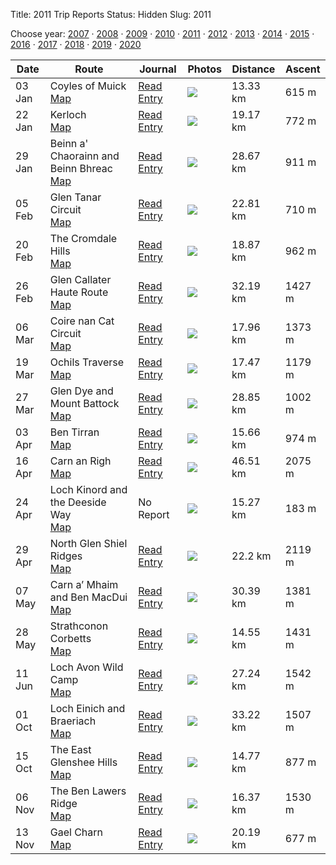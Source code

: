 Title: 2011 Trip Reports
Status: Hidden
Slug: 2011

<p>Choose year: <a href='/reports/2007/'>2007</a> &middot; <a href='/reports/2008/'>2008</a> &middot; <a href='/reports/2009/'>2009</a> &middot; <a href='/reports/2010/'>2010</a> &middot; <a href='/reports/2011/'>2011</a> &middot; <a href='/reports/2012/'>2012</a> &middot; <a href='/reports/2013/'>2013</a> &middot; <a href='/reports/2014/'>2014</a> &middot; <a href='/reports/2015/'>2015</a> &middot; <a href='/reports/2016/'>2016</a> &middot; <a href='/reports/2017/'>2017</a> &middot; <a href='/reports/2018/'>2018</a> &middot; <a href='/reports/2019/'>2019</a> &middot; <a href='/reports/2020/'>2020</a> </p>

<table class='list'>
<thead>
<tr class='list'>
<th class='list'>Date</th>
<th class='list'>Route</th>
<th class='list'>Journal</th>
<th class='list'>Photos</th>
<th class='list'>Distance</th>
<th class='list'>Ascent</th>
</tr>
</thead>

<tbody>

<tr class='list'>
<td class='list'>03 Jan</td>
<td class='list'>Coyles of Muick<br /><a href='https://invertedworld.co.uk/hillwalking/hillwalk/357'>Map</a></td>
<td class='list'><a href='/blog/2011/01/the-coyles-of-muick/'>Read Entry</a></td>
<td class='list'><a href='https://www.flickr.com/photos/black_friction/sets/72157625738259986'><img src='https://farm6.staticflickr.com/5244/5320732300_c3358ed675_s.jpg' ></a></td>
<td class='list'>13.33 km</td>
<td class='list'>615 m</td>
</tr>

<tr class='list'>
<td class='list'>22 Jan</td>
<td class='list'>Kerloch<br /><a href='https://invertedworld.co.uk/hillwalking/hillwalk/347'>Map</a></td>
<td class='list'><a href='/blog/2011/01/kerloch-to-drumtochty/'>Read Entry</a></td>
<td class='list'><a href='https://www.flickr.com/photos/black_friction/sets/72157625760931813'><img src='https://live.staticflickr.com/5209/5380570468_15f5097e1f_s.jpg' ></a></td>
<td class='list'>19.17 km</td>
<td class='list'>772 m</td>
</tr>

<tr class='list'>
<td class='list'>29 Jan</td>
<td class='list'>Beinn a' Chaorainn and Beinn Bhreac<br /><a href='https://invertedworld.co.uk/hillwalking/hillwalk/359'>Map</a></td>
<td class='list'><a href='/blog/2011/01/winter-in-the-eastern-cairngorms/'>Read Entry</a></td>
<td class='list'><a href='https://www.flickr.com/photos/black_friction/sets/72157625808650169'><img src='https://live.staticflickr.com/5016/5398976473_7f0896a15e_s.jpg' ></a></td>
<td class='list'>28.67 km</td>
<td class='list'>911 m</td>
</tr>

<tr class='list'>
<td class='list'>05 Feb</td>
<td class='list'>Glen Tanar Circuit<br /><a href='https://invertedworld.co.uk/hillwalking/hillwalk/343'>Map</a></td>
<td class='list'><a href='/blog/2011/02/glen-tanar-circuit/'>Read Entry</a></td>
<td class='list'><a href='https://www.flickr.com/photos/black_friction/sets/72157625982984924'><img src='https://live.staticflickr.com/5018/5419493181_c9bfb64004_s.jpg' ></a></td>
<td class='list'>22.81 km</td>
<td class='list'>710 m</td>
</tr>

<tr class='list'>
<td class='list'>20 Feb</td>
<td class='list'>The Cromdale Hills<br /><a href='https://invertedworld.co.uk/hillwalking/hillwalk/341'>Map</a></td>
<td class='list'><a href='/blog/2011/02/hills-of-cromdale-traverse/'>Read Entry</a></td>
<td class='list'><a href='https://www.flickr.com/photos/black_friction/sets/72157626097201170'><img src='https://farm6.staticflickr.com/5059/5462945414_4ebcfb7f84_s.jpg' ></a></td>
<td class='list'>18.87 km</td>
<td class='list'>962 m</td>
</tr>

<tr class='list'>
<td class='list'>26 Feb</td>
<td class='list'>Glen Callater Haute Route<br /><a href='https://invertedworld.co.uk/hillwalking/hillwalk/351'>Map</a></td>
<td class='list'><a href='/blog/2011/02/the-callater-haute-route/'>Read Entry</a></td>
<td class='list'><a href='https://www.flickr.com/photos/black_friction/sets/72157626148931166'><img src='https://farm6.staticflickr.com/5139/5480583424_0a0f10ffce_s.jpg' ></a></td>
<td class='list'>32.19 km</td>
<td class='list'>1427 m</td>
</tr>

<tr class='list'>
<td class='list'>06 Mar</td>
<td class='list'>Coire nan Cat Circuit<br /><a href='https://invertedworld.co.uk/hillwalking/hillwalk/355'>Map</a></td>
<td class='list'><a href='/blog/2011/03/the-clouds-lie-above-coire-nan-cat/'>Read Entry</a></td>
<td class='list'><a href='https://www.flickr.com/photos/black_friction/sets/72157626085092027'><img src='https://farm6.staticflickr.com/5296/5503253491_a6afaed5f3_s.jpg' ></a></td>
<td class='list'>17.96 km</td>
<td class='list'>1373 m</td>
</tr>

<tr class='list'>
<td class='list'>19 Mar</td>
<td class='list'>Ochils Traverse<br /><a href='https://invertedworld.co.uk/hillwalking/hillwalk/349'>Map</a></td>
<td class='list'><a href='/blog/2011/03/across-the-ochils/'>Read Entry</a></td>
<td class='list'><a href='https://www.flickr.com/photos/black_friction/sets/72157626180718259'><img src='https://farm6.staticflickr.com/5011/5541973151_272e41dce6_s.jpg' ></a></td>
<td class='list'>17.47 km</td>
<td class='list'>1179 m</td>
</tr>

<tr class='list'>
<td class='list'>27 Mar</td>
<td class='list'>Glen Dye and Mount Battock<br /><a href='https://invertedworld.co.uk/hillwalking/hillwalk/358'>Map</a></td>
<td class='list'><a href='/blog/2011/03/a-wander-down-glen-dye/'>Read Entry</a></td>
<td class='list'><a href='https://www.flickr.com/photos/black_friction/sets/72157626241573407'><img src='https://farm6.staticflickr.com/5291/5565222803_22125b5f69_s.jpg' ></a></td>
<td class='list'>28.85 km</td>
<td class='list'>1002 m</td>
</tr>

<tr class='list'>
<td class='list'>03 Apr</td>
<td class='list'>Ben Tirran<br /><a href='https://invertedworld.co.uk/hillwalking/hillwalk/346'>Map</a></td>
<td class='list'><a href='/blog/2011/04/brandy-neat-and-on-the-rocks/'>Read Entry</a></td>
<td class='list'><a href='https://www.flickr.com/photos/black_friction/sets/72157626296626935'><img src='https://live.staticflickr.com/5174/5586614438_3b9654ab84_s.jpg' ></a></td>
<td class='list'>15.66 km</td>
<td class='list'>974 m</td>
</tr>

<tr class='list'>
<td class='list'>16 Apr</td>
<td class='list'>Carn an Righ<br /><a href='https://invertedworld.co.uk/hillwalking/hillwalk/353'>Map</a></td>
<td class='list'><a href='/blog/2011/04/carn-an-righ-wild-camp-part-1/'>Read Entry</a></td>
<td class='list'><a href='https://www.flickr.com/photos/black_friction/sets/72157626394242241'><img src='https://farm6.staticflickr.com/5190/5628330687_b406990b1a_s.jpg' ></a></td>
<td class='list'>46.51 km</td>
<td class='list'>2075 m</td>
</tr>

<tr class='list'>
<td class='list'>24 Apr</td>
<td class='list'>Loch Kinord and the Deeside Way<br /><a href='https://invertedworld.co.uk/hillwalking/hillwalk/344'>Map</a></td>
<td class='list'>No Report</td>
<td class='list'><a href='https://www.flickr.com/photos/black_friction/sets/72157626442930757'><img src='https://farm6.staticflickr.com/5189/5650441652_72954b5082_s.jpg' ></a></td>
<td class='list'>15.27 km</td>
<td class='list'>183 m</td>
</tr>

<tr class='list'>
<td class='list'>29 Apr</td>
<td class='list'>North Glen Shiel Ridges<br /><a href='https://invertedworld.co.uk/hillwalking/hillwalk/345'>Map</a></td>
<td class='list'><a href='/blog/2011/04/north-glen-shiel-ridge-overnighter/'>Read Entry</a></td>
<td class='list'><a href='https://www.flickr.com/photos/black_friction/sets/72157626491717037'><img src='https://farm6.staticflickr.com/5062/5673622254_3562db10c1_s.jpg' ></a></td>
<td class='list'>22.2 km</td>
<td class='list'>2119 m</td>
</tr>

<tr class='list'>
<td class='list'>07 May</td>
<td class='list'>Carn a’ Mhaim and Ben MacDui<br /><a href='https://invertedworld.co.uk/hillwalking/hillwalk/348'>Map</a></td>
<td class='list'><a href='/blog/2011/05/carn-a-mhaim-and-ben-macdui/'>Read Entry</a></td>
<td class='list'><a href='https://www.flickr.com/photos/black_friction/sets/72157626544557281'><img src='https://farm3.staticflickr.com/2428/5696913371_cbd0ce013b_s.jpg' ></a></td>
<td class='list'>30.39 km</td>
<td class='list'>1381 m</td>
</tr>

<tr class='list'>
<td class='list'>28 May</td>
<td class='list'>Strathconon Corbetts<br /><a href='https://invertedworld.co.uk/hillwalking/hillwalk/356'>Map</a></td>
<td class='list'><a href='/blog/2011/05/the-strathconon-corbetts/'>Read Entry</a></td>
<td class='list'><a href='https://www.flickr.com/photos/black_friction/sets/72157626708054409'><img src='https://farm4.staticflickr.com/3113/5771562599_79a6f42566_s.jpg' ></a></td>
<td class='list'>14.55 km</td>
<td class='list'>1431 m</td>
</tr>

<tr class='list'>
<td class='list'>11 Jun</td>
<td class='list'>Loch Avon Wild Camp<br /><a href='https://invertedworld.co.uk/hillwalking/hillwalk/352'>Map</a></td>
<td class='list'><a href='/blog/2011/06/loch-avon-overnighter/'>Read Entry</a></td>
<td class='list'><a href='https://www.flickr.com/photos/black_friction/sets/72157626820407401'><img src='https://farm6.staticflickr.com/5238/5824952445_088ccd24ef_s.jpg' ></a></td>
<td class='list'>27.24 km</td>
<td class='list'>1542 m</td>
</tr>

<tr class='list'>
<td class='list'>01 Oct</td>
<td class='list'>Loch Einich and Braeriach<br /><a href='https://invertedworld.co.uk/hillwalking/hillwalk/350'>Map</a></td>
<td class='list'><a href='/blog/2011/10/glen-einich-and-braeriach-wild-camp/'>Read Entry</a></td>
<td class='list'><a href='https://www.flickr.com/photos/black_friction/sets/72157627677196973'><img src='https://farm7.staticflickr.com/6178/6203871389_ac0f083e1a_s.jpg' ></a></td>
<td class='list'>33.22 km</td>
<td class='list'>1507 m</td>
</tr>

<tr class='list'>
<td class='list'>15 Oct</td>
<td class='list'>The East Glenshee Hills<br /><a href='https://invertedworld.co.uk/hillwalking/hillwalk/360'>Map</a></td>
<td class='list'><a href='/blog/2011/10/somewhere-east-of-glenshee/'>Read Entry</a></td>
<td class='list'><a href='https://www.flickr.com/photos/black_friction/sets/72157627901376884'><img src='https://farm7.staticflickr.com/6104/6247319559_0d9d8afd5b_s.jpg' ></a></td>
<td class='list'>14.77 km</td>
<td class='list'>877 m</td>
</tr>

<tr class='list'>
<td class='list'>06 Nov</td>
<td class='list'>The Ben Lawers Ridge<br /><a href='https://invertedworld.co.uk/hillwalking/hillwalk/342'>Map</a></td>
<td class='list'><a href='/blog/2011/11/ben-lawers-or-the-clouds-lie-below-coire-nan-cat/'>Read Entry</a></td>
<td class='list'><a href='https://www.flickr.com/photos/black_friction/sets/72157628068627262'><img src='https://farm7.staticflickr.com/6230/6319753178_c508b85215_s.jpg' ></a></td>
<td class='list'>16.37 km</td>
<td class='list'>1530 m</td>
</tr>

<tr class='list'>
<td class='list'>13 Nov</td>
<td class='list'>Gael Charn<br /><a href='https://invertedworld.co.uk/hillwalking/hillwalk/354'>Map</a></td>
<td class='list'><a href='/blog/2011/11/down-and-out-on-gael-charn/'>Read Entry</a></td>
<td class='list'><a href='https://www.flickr.com/photos/black_friction/sets/72157628127936128'><img src='https://farm7.staticflickr.com/6217/6344403169_a6475b9824_s.jpg' ></a></td>
<td class='list'>20.19 km</td>
<td class='list'>677 m</td>
</tr>

</tbody>
</table>
